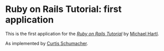 # Ruby on Rails Tutorial: first application

This is the first application for the [*Ruby on Rails Tutorial*](http://railstutorial.org/) by [Michael Hartl](http://michaelhartl.com/). 

As implemented by [Curtis Schumacher](http://owlconsulting.co).